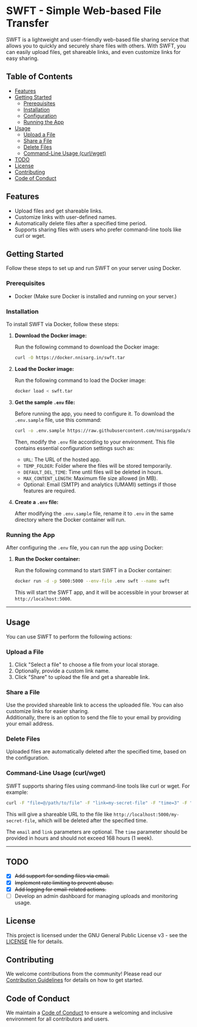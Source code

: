 # SWFT - Simple Web-based File Transfer

SWFT is a lightweight and user-friendly web-based file sharing service that allows you to quickly and securely share files with others. With SWFT, you can easily upload files, get shareable links, and even customize links for easy sharing.

## Table of Contents

- [Features](#features)
- [Getting Started](#getting-started)
  - [Prerequisites](#prerequisites)
  - [Installation](#installation)
  - [Configuration](#configuration)
  - [Running the App](#running-the-app)
- [Usage](#usage)
  - [Upload a File](#upload-a-file)
  - [Share a File](#share-a-file)
  - [Delete Files](#delete-files)
  - [Command-Line Usage (curl/wget)](#command-line-usage-curlwget)
- [TODO](#todo)
- [License](#license)
- [Contributing](#contributing)
- [Code of Conduct](#code-of-conduct)

## Features

- Upload files and get shareable links.
- Customize links with user-defined names.
- Automatically delete files after a specified time period.
- Supports sharing files with users who prefer command-line tools like curl or wget.

## Getting Started

Follow these steps to set up and run SWFT on your server using Docker.

### Prerequisites

- Docker (Make sure Docker is installed and running on your server.)

### Installation

To install SWFT via Docker, follow these steps:

1. **Download the Docker image:**

   Run the following command to download the Docker image:

   ```bash
   curl -O https://docker.nnisarg.in/swft.tar
   ```

2. **Load the Docker image:**

   Run the following command to load the Docker image:

   ```bash
   docker load < swft.tar
   ```

3. **Get the sample `.env` file:**

   Before running the app, you need to configure it. To download the `.env.sample` file, use this command:

   ```bash
   curl -o .env.sample https://raw.githubusercontent.com/nnisarggada/swft/refs/heads/main/.env.sample
   ```

   Then, modify the `.env` file according to your environment. This file contains essential configuration settings such as:

   - `URL`: The URL of the hosted app.
   - `TEMP_FOLDER`: Folder where the files will be stored temporarily.
   - `DEFAULT_DEL_TIME`: Time until files will be deleted in hours.
   - `MAX_CONTENT_LENGTH`: Maximum file size allowed (in MB).
   - Optional: Email (SMTP) and analytics (UMAMI) settings if those features are required.

4. **Create a `.env` file:**

   After modifying the `.env.sample` file, rename it to `.env` in the same directory where the Docker container will run.

### Running the App

After configuring the `.env` file, you can run the app using Docker:

1. **Run the Docker container:**

   Run the following command to start SWFT in a Docker container:

   ```bash
   docker run -d -p 5000:5000 --env-file .env swft --name swft
   ```

   This will start the SWFT app, and it will be accessible in your browser at `http://localhost:5000`.

---

## Usage

You can use SWFT to perform the following actions:

### Upload a File

1. Click "Select a file" to choose a file from your local storage.
2. Optionally, provide a custom link name.
3. Click "Share" to upload the file and get a shareable link.

### Share a File

Use the provided shareable link to access the uploaded file. You can also customize links for easier sharing.  
Additionally, there is an option to send the file to your email by providing your email address.

### Delete Files

Uploaded files are automatically deleted after the specified time, based on the configuration.

### Command-Line Usage (curl/wget)

SWFT supports sharing files using command-line tools like curl or wget. For example:

```bash
curl -F "file=@/path/to/file" -F "link=my-secret-file" -F "time=3" -F "email=email@example.com" http://localhost:5000/
```

This will give a shareable URL to the file like `http://localhost:5000/my-secret-file`, which will be deleted after the specified time.

The `email` and `link` parameters are optional. The `time` parameter should be provided in hours and should not exceed 168 hours (1 week).

---

## TODO

- [x] ~~Add support for sending files via email.~~
- [x] ~~Implement rate limiting to prevent abuse.~~
- [x] ~~Add logging for email-related actions.~~
- [ ] Develop an admin dashboard for managing uploads and monitoring usage.

## License

This project is licensed under the GNU General Public License v3 - see the [LICENSE](LICENSE.md) file for details.

## Contributing

We welcome contributions from the community! Please read our [Contribution Guidelines](CONTRIBUTING.md) for details on how to get started.

## Code of Conduct

We maintain a [Code of Conduct](CODE_OF_CONDUCT.md) to ensure a welcoming and inclusive environment for all contributors and users.
